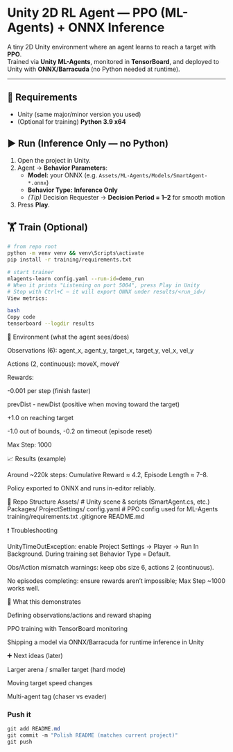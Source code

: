 # Unity 2D RL Agent — PPO (ML-Agents) + ONNX Inference

A tiny 2D Unity environment where an agent learns to reach a target with **PPO**.  
Trained via **Unity ML-Agents**, monitored in **TensorBoard**, and deployed to Unity with **ONNX/Barracuda** (no Python needed at runtime).

---

## 🔧 Requirements
- Unity (same major/minor version you used)
- (Optional for training) **Python 3.9 x64**

## ▶️ Run (Inference Only — no Python)
1. Open the project in Unity.
2. Agent → **Behavior Parameters**:
   - **Model:** your ONNX (e.g. `Assets/ML-Agents/Models/SmartAgent-*.onnx`)
   - **Behavior Type:** **Inference Only**
   - *(Tip)* Decision Requester → **Decision Period = 1–2** for smooth motion
3. Press **Play**.

## 🏋️ Train (Optional)
```bash
# from repo root
python -m venv venv && venv\Scripts\activate
pip install -r training/requirements.txt

# start trainer
mlagents-learn config.yaml --run-id=demo_run
# When it prints "Listening on port 5004", press Play in Unity
# Stop with Ctrl+C — it will export ONNX under results/<run_id>/
View metrics:

bash
Copy code
tensorboard --logdir results
```
🧩 Environment (what the agent sees/does)

Observations (6): agent_x, agent_y, target_x, target_y, vel_x, vel_y

Actions (2, continuous): moveX, moveY

Rewards:

-0.001 per step (finish faster)

prevDist - newDist (positive when moving toward the target)

+1.0 on reaching target

-1.0 out of bounds, -0.2 on timeout (episode reset)

Max Step: 1000

📈 Results (example)

Around ~220k steps: Cumulative Reward ≈ 4.2, Episode Length ≈ 7–8.

Policy exported to ONNX and runs in-editor reliably.

📁 Repo Structure
Assets/                # Unity scene & scripts (SmartAgent.cs, etc.)
Packages/
ProjectSettings/
config.yaml            # PPO config used for ML-Agents
training/requirements.txt
.gitignore
README.md

❗ Troubleshooting

UnityTimeOutException: enable Project Settings → Player → Run In Background.
During training set Behavior Type = Default.

Obs/Action mismatch warnings: keep obs size 6, actions 2 (continuous).

No episodes completing: ensure rewards aren’t impossible; Max Step ~1000 works well.

🧠 What this demonstrates

Defining observations/actions and reward shaping

PPO training with TensorBoard monitoring

Shipping a model via ONNX/Barracuda for runtime inference in Unity

➕ Next ideas (later)

Larger arena / smaller target (hard mode)

Moving target speed changes

Multi-agent tag (chaser vs evader)

### Push it
```powershell
git add README.md
git commit -m "Polish README (matches current project)"
git push


